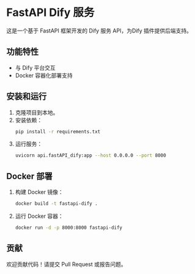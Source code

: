 # FastAPI Dify 服务

这是一个基于 FastAPI 框架开发的 Dify 服务 API，为Dify 插件提供后端支持。

## 功能特性

- 与 Dify 平台交互
- Docker 容器化部署支持

## 安装和运行

1. 克隆项目到本地。
2. 安装依赖：
   ```bash
   pip install -r requirements.txt
   ```
3. 运行服务：
   ```bash
   uvicorn api.fastAPI_dify:app --host 0.0.0.0 --port 8000
   ```

## Docker 部署

1. 构建 Docker 镜像：
   ```bash
   docker build -t fastapi-dify .
   ```
2. 运行 Docker 容器：
   ```bash
   docker run -d -p 8000:8000 fastapi-dify
   ```

## 贡献

欢迎贡献代码！请提交 Pull Request 或报告问题。